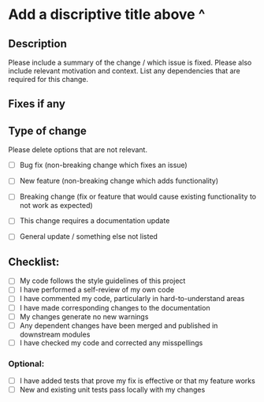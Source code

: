 # Add a discriptive title above ^

## Description

Please include a summary of the change / which issue is fixed. Please also include relevant motivation and context. List any dependencies that are required for this change.

## Fixes if any


## Type of change

Please delete options that are not relevant.

- [ ] Bug fix (non-breaking change which fixes an issue)
- [ ] New feature (non-breaking change which adds functionality)
- [ ] Breaking change (fix or feature that would cause existing functionality to not work as expected)
- [ ] This change requires a documentation update
- [ ] General update / something else not listed


## Checklist:

- [ ] My code follows the style guidelines of this project
- [ ] I have performed a self-review of my own code
- [ ] I have commented my code, particularly in hard-to-understand areas
- [ ] I have made corresponding changes to the documentation
- [ ] My changes generate no new warnings
- [ ] Any dependent changes have been merged and published in downstream modules
- [ ] I have checked my code and corrected any misspellings
### Optional:
- [ ] I have added tests that prove my fix is effective or that my feature works
- [ ] New and existing unit tests pass locally with my changes
